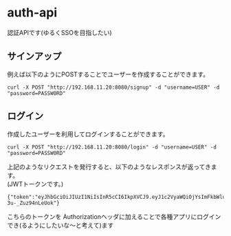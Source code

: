 # auth-api
認証APIです(ゆるくSSOを目指したい)

## サインアップ
例えば以下のようにPOSTすることでユーザーを作成することができます。
```
curl -X POST "http://192.168.11.20:8080/signup" -d "username=USER" -d "password=PASSW0RD"
```

## ログイン
作成したユーザーを利用してログインすることができます。
```
curl -X POST "http://192.168.11.20:8080/login" -d "username=USER" -d "password=PASSW0RD"
```

上記のようなリクエストを発行すると、以下のようなレスポンスが返ってきます。\
(JWTトークンです。)

```
{"token":"eyJhbGciOiJIUzI1NiIsInR5cCI6IkpXVCJ9.eyJ1c2VyaWQiOjYsImFkbWluIjpmYWxzZSwiZXhwIjoxNjg0NDcxNTU2fQ.GSxYvjM9W8MF5nEQxAPiI3bvOL1-3u-_Zuz94nLeUok"}
```
こちらのトークンを Authorizationヘッダに加えることで各種アプリにログインでき(るようにしたいな〜と考えて)ます
